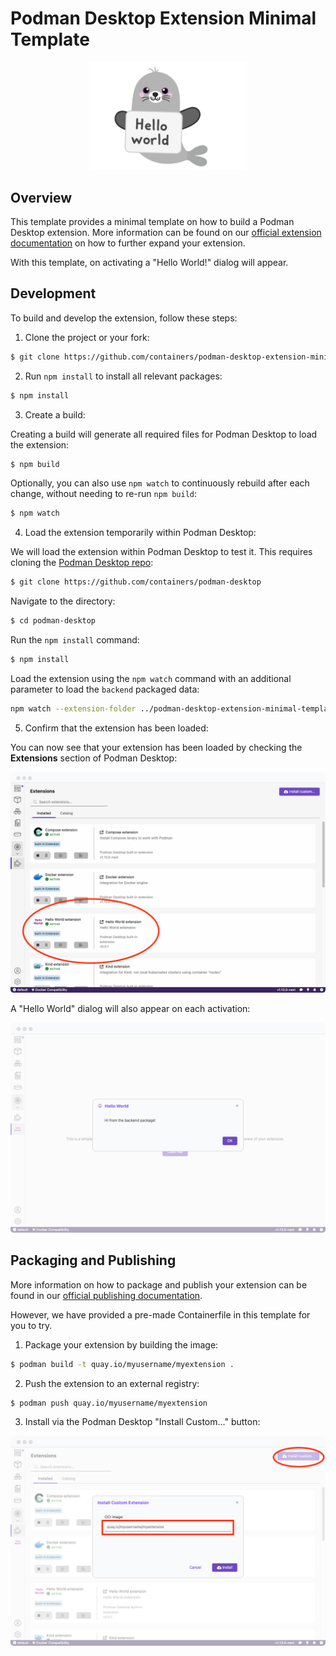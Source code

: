 # Podman Desktop Extension Minimal Template

<p align="center">
  <img alt="Hello World" src="/images/helloselkie.png" width="50%">
</p>

## Overview

This template provides a minimal template on how to build a Podman Desktop extension. More information can be found on our [official extension documentation](https://podman-desktop.io/docs/extensions) on how to further expand your extension.

With this template, on activating a "Hello World!" dialog will appear.

## Development

To build and develop the extension, follow these steps:

1. Clone the project or your fork:
```sh
$ git clone https://github.com/containers/podman-desktop-extension-minimal-template/
```

2. Run `npm install` to install all relevant packages:
```sh
$ npm install
```

3. Create a build:

Creating a build will generate all required files for Podman Desktop to load the extension:

```sh
$ npm build
```
Optionally, you can also use `npm watch` to continuously rebuild after each change, without needing to re-run `npm build`:

```sh
$ npm watch
```

4. Load the extension temporarily within Podman Desktop:

We will load the extension within Podman Desktop to test it. This requires cloning the [Podman Desktop repo](https://github.com/containers/podman-desktop):

```sh
$ git clone https://github.com/containers/podman-desktop
```

Navigate to the directory:

```sh
$ cd podman-desktop
```

Run the `npm install` command:

```sh
$ npm install
```

Load the extension using the `npm watch` command with an additional parameter to load the `backend` packaged data:

```sh
npm watch --extension-folder ../podman-desktop-extension-minimal-template
```

5. Confirm that the extension has been loaded:

You can now see that your extension has been loaded by checking the **Extensions** section of Podman Desktop:

![loaded](/images/loaded.png)

A "Hello World" dialog will also appear on each activation:

![helloworld notification](/images/helloworld_notification.png)

## Packaging and Publishing

More information on how to package and publish your extension can be found in our [official publishing documentation](https://podman-desktop.io/docs/extensions/publish).

However, we have provided a pre-made Containerfile in this template for you to try.

1. Package your extension by building the image:

```sh
$ podman build -t quay.io/myusername/myextension .
```

2. Push the extension to an external registry:

```sh
$ podman push quay.io/myusername/myextension
```

3. Install via the Podman Desktop "Install Custom..." button:

![custom install](/images/custom_install.png)
